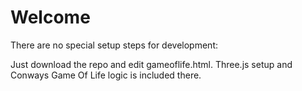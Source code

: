 # Welcome

There are no special setup steps for development:

Just download the repo and edit gameoflife.html. Three.js setup and Conways Game Of Life logic is included there.

